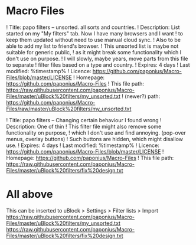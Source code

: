 # Macro Files
 

! Title: papo filters – unsorted. all sorts and countries.
! Description: List started on my "My filters" tab. Now I have many browsers and I want
!              to keep them updated without need to use manual cloud sync.
!              Also to be able to add my list to friend's browser.
!              This unsorted list is maybe not suitable for generic public,
!              as it might break some functionality which I don't use on purpose.
!              I will slowly, maybe years, move parts from this file to separate
!              filter files based on a type and country.
! Expires: 4 days
! Last modified: %timestamp%
! Licence: https://github.com/paponius/Macro-Files/blob/master/LICENSE
! Homepage: https://github.com/paponius/Macro-Files
! This file path: https://raw.githubusercontent.com/paponius/Macro-Files/master/uBlock%20filters/my_unsorted.txt
! (newer?) path: https://github.com/paponius/Macro-Files/raw/master/uBlock%20filters/my_unsorted.txt

 
! Title: papo filters – Changing certain behaviour I found wrong
! Description: One of thin
!              This filter file might also remove some functionality on purpose,
!              which I don't use and find annoying. (pop-over menus, overlay buttons)
!              Such buttons are hidden, which might disallow use.
! Expires: 4 days
! Last modified: %timestamp%
! Licence: https://github.com/paponius/Macro-Files/blob/master/LICENSE
! Homepage: https://github.com/paponius/Macro-Files
! This file path: https://raw.githubusercontent.com/paponius/Macro-Files/master/uBlock%20filters/fix%20design.txt


# All above
This can be inserted to uBlock > Settings > Filter lists > Import
https://raw.githubusercontent.com/paponius/Macro-Files/master/uBlock%20filters/my_unsorted.txt
https://raw.githubusercontent.com/paponius/Macro-Files/master/uBlock%20filters/fix%20design.txt

